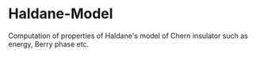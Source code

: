 # Haldane-Model
Computation of properties of Haldane's model of Chern insulator such as energy, Berry phase etc.

